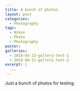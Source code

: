 ```yaml
---
title: A bunch of photos
layout: post
categories:
  - Photography
tags:
  - Nikon
  - Photo
  - Photography
poster: 
galleries:
  - 2018-03-23-gallery-test-1
  - 2018-04-21-gallery-test-2
excerpt: |
  ...
---
```


Just a bunch of photos for testing.
